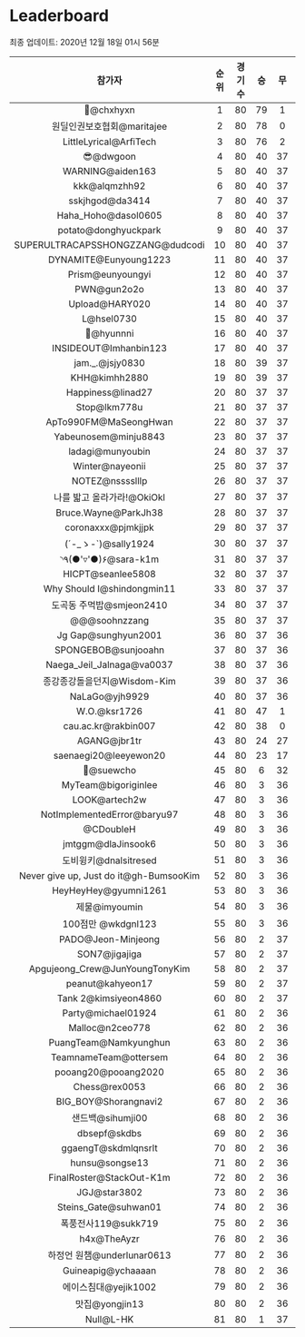 # Leaderboard
최종 업데이트: 2020년 12월 18일 01시 56분




| 참가자 | 순위 | 경기수 | 승 | 무 | 패 | 승점 |
|:---:|:---:|:---:|:---:|:---:|:---:|:---:|
| 👑@chxhyxn | 1 | 80 | 79 | 1 | 0 | 238 |
| 원딜인권보호협회@maritajee | 2 | 80 | 78 | 0 | 2 | 234 |
| LittleLyrical@ArfiTech | 3 | 80 | 76 | 2 | 2 | 230 |
| 😎@dwgoon | 4 | 80 | 40 | 37 | 3 | 157 |
| WARNING@aiden163 | 5 | 80 | 40 | 37 | 3 | 157 |
| kkk@alqmzhh92 | 6 | 80 | 40 | 37 | 3 | 157 |
| sskjhgod@da3414 | 7 | 80 | 40 | 37 | 3 | 157 |
| Haha_Hoho@dasol0605 | 8 | 80 | 40 | 37 | 3 | 157 |
| potato@donghyuckpark | 9 | 80 | 40 | 37 | 3 | 157 |
| SUPERULTRACAPSSHONGZZANG@dudcodi | 10 | 80 | 40 | 37 | 3 | 157 |
| DYNAMITE@Eunyoung1223 | 11 | 80 | 40 | 37 | 3 | 157 |
| Prism@eunyoungyi | 12 | 80 | 40 | 37 | 3 | 157 |
| PWN@gun2o2o | 13 | 80 | 40 | 37 | 3 | 157 |
| Upload@HARY020 | 14 | 80 | 40 | 37 | 3 | 157 |
| L@hsel0730 | 15 | 80 | 40 | 37 | 3 | 157 |
| 🐻@hyunnni | 16 | 80 | 40 | 37 | 3 | 157 |
| INSIDEOUT@Imhanbin123 | 17 | 80 | 40 | 37 | 3 | 157 |
| jam._.@jsjy0830 | 18 | 80 | 39 | 37 | 4 | 154 |
| KHH@kimhh2880 | 19 | 80 | 39 | 37 | 4 | 154 |
| Happiness@linad27 | 20 | 80 | 37 | 37 | 6 | 148 |
| Stop@lkm778u | 21 | 80 | 37 | 37 | 6 | 148 |
| ApTo990FM@MaSeongHwan | 22 | 80 | 37 | 37 | 6 | 148 |
| Yabeunosem@minju8843 | 23 | 80 | 37 | 37 | 6 | 148 |
| ladagi@munyoubin | 24 | 80 | 37 | 37 | 6 | 148 |
| Winter@nayeonii | 25 | 80 | 37 | 37 | 6 | 148 |
| NOTEZ@nsssslllp | 26 | 80 | 37 | 37 | 6 | 148 |
| 나를 밟고 올라가라!@OkiOkl | 27 | 80 | 37 | 37 | 6 | 148 |
| Bruce.Wayne@ParkJh38 | 28 | 80 | 37 | 37 | 6 | 148 |
| coronaxxx@pjmkjjpk | 29 | 80 | 37 | 37 | 6 | 148 |
| (´-_ゝ-`)@sally1924 | 30 | 80 | 37 | 37 | 6 | 148 |
| ◝٩(●'▿'●)۶@sara-k1m | 31 | 80 | 37 | 37 | 6 | 148 |
| HICPT@seanlee5808 | 32 | 80 | 37 | 37 | 6 | 148 |
| Why Should I@shindongmin11 | 33 | 80 | 37 | 37 | 6 | 148 |
| 도곡동 주먹밥@smjeon2410 | 34 | 80 | 37 | 37 | 6 | 148 |
| @@@soohnzzang | 35 | 80 | 37 | 37 | 6 | 148 |
| Jg Gap@sunghyun2001 | 36 | 80 | 37 | 36 | 7 | 147 |
| SPONGEBOB@sunjooahn | 37 | 80 | 37 | 36 | 7 | 147 |
| Naega_Jeil_Jalnaga@va0037 | 38 | 80 | 37 | 36 | 7 | 147 |
| 종강종강돌을던지@Wisdom-Kim | 39 | 80 | 37 | 36 | 7 | 147 |
| NaLaGo@yjh9929 | 40 | 80 | 37 | 36 | 7 | 147 |
| W.O.@ksr1726 | 41 | 80 | 47 | 1 | 32 | 142 |
| cau.ac.kr@rakbin007 | 42 | 80 | 38 | 0 | 42 | 114 |
| AGANG@jbr1tr | 43 | 80 | 24 | 27 | 29 | 99 |
| saenaegi20@leeyewon20 | 44 | 80 | 23 | 17 | 40 | 86 |
| 👏@suewcho | 45 | 80 | 6 | 32 | 42 | 50 |
| MyTeam@bigoriginlee | 46 | 80 | 3 | 36 | 41 | 45 |
| LOOK@artech2w | 47 | 80 | 3 | 36 | 41 | 45 |
| NotImplementedError@baryu97 | 48 | 80 | 3 | 36 | 41 | 45 |
| @CDoubleH | 49 | 80 | 3 | 36 | 41 | 45 |
| jmtggm@dlaJinsook6 | 50 | 80 | 3 | 36 | 41 | 45 |
| 도비윙키@dnalsitresed | 51 | 80 | 3 | 36 | 41 | 45 |
| Never give up, Just do it@gh-BumsooKim | 52 | 80 | 3 | 36 | 41 | 45 |
| HeyHeyHey@gyumni1261 | 53 | 80 | 3 | 36 | 41 | 45 |
| 제물@imyoumin | 54 | 80 | 3 | 36 | 41 | 45 |
| 100점만 @wkdgnl123 | 55 | 80 | 3 | 36 | 41 | 45 |
| PADO@Jeon-Minjeong | 56 | 80 | 2 | 37 | 41 | 43 |
| SON7@jigajiga | 57 | 80 | 2 | 37 | 41 | 43 |
| Apgujeong_Crew@JunYoungTonyKim | 58 | 80 | 2 | 37 | 41 | 43 |
| peanut@kahyeon17 | 59 | 80 | 2 | 37 | 41 | 43 |
| Tank 2@kimsiyeon4860 | 60 | 80 | 2 | 37 | 41 | 43 |
| Party@michael01924 | 61 | 80 | 2 | 36 | 42 | 42 |
| Malloc@n2ceo778 | 62 | 80 | 2 | 36 | 42 | 42 |
| PuangTeam@Namkyunghun | 63 | 80 | 2 | 36 | 42 | 42 |
| TeamnameTeam@ottersem | 64 | 80 | 2 | 36 | 42 | 42 |
| pooang20@pooang2020 | 65 | 80 | 2 | 36 | 42 | 42 |
| Chess@rex0053 | 66 | 80 | 2 | 36 | 42 | 42 |
| BIG_BOY@Shorangnavi2 | 67 | 80 | 2 | 36 | 42 | 42 |
| 샌드백@sihumji00 | 68 | 80 | 2 | 36 | 42 | 42 |
| dbsepf@skdbs | 69 | 80 | 2 | 36 | 42 | 42 |
| ggaengT@skdmlqnsrlt | 70 | 80 | 2 | 36 | 42 | 42 |
| hunsu@songse13 | 71 | 80 | 2 | 36 | 42 | 42 |
| FinalRoster@StackOut-K1m | 72 | 80 | 2 | 36 | 42 | 42 |
| JGJ@star3802 | 73 | 80 | 2 | 36 | 42 | 42 |
| Steins_Gate@suhwan01 | 74 | 80 | 2 | 36 | 42 | 42 |
| 폭풍전사119@sukk719 | 75 | 80 | 2 | 36 | 42 | 42 |
| h4x@TheAyzr | 76 | 80 | 2 | 36 | 42 | 42 |
| 하정언 원챔@underlunar0613 | 77 | 80 | 2 | 36 | 42 | 42 |
| Guineapig@ychaaaan | 78 | 80 | 2 | 36 | 42 | 42 |
| 에이스침대@yejik1002 | 79 | 80 | 2 | 36 | 42 | 42 |
| 맛집@yongjin13 | 80 | 80 | 2 | 36 | 42 | 42 |
| Null@L-HK | 81 | 80 | 1 | 37 | 42 | 40 |